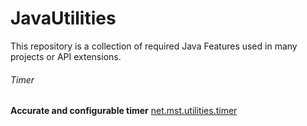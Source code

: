 # JavaUtilities
This repository is a collection of required Java Features used in many projects or API extensions.

###### Timer
**Accurate and configurable timer** [net.mst.utilities.timer](https://github.com/MstTeam/JavaUtilities/tree/master/src/net/mst/utilities/timer)
